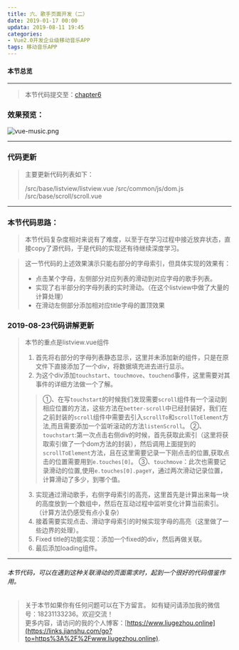 ```yaml
---
title: 六、歌手页面开发（二）
date: 2019-01-17 00:00
updata: 2019-08-11 19:45
categories:
- Vue2.0开发企业级移动音乐APP
tags: 移动音乐APP
---
```

#### 本节总览
---
> 本节代码提交至：[chapter6](https://github.com/liugezhou/liugezhou_music/tree/chapter6)
### 效果预览：
![vue-music.png](http://img.liugezhou.online/Vue2-06.png)
<!--more-->
---
### 代码更新
>主要更新代码列表如下：
>
>   /src/base/listview/listview.vue
>   /src/common/js/dom.js
>   /src/base/scroll/scroll.vue
>
---
### 本节代码思路：
>本节代码复杂度相对来说有了难度，以至于在学习过程中接近放弃状态，直接copy了源代码，于是代码的实现还有待继续深度学习。

>这一节代码的上述效果演示只能右部分的字母索引，但具体实现的效果有：
>+ 点击某个字母，左侧部分对应列表的滑动到对应字母的歌手列表。
>+ 实现了右半部分的字母列表的实时滑动。（在这个listview中做了大量的计算处理）
>+ 在滑动左侧部分添加相对应title字母的置顶效果

### 2019-08-23代码讲解更新
> 本节的重点是listview.vue组件
> 1. 首先将右部分的字母列表静态显示，这里并未添加新的组件，只是在原文件下直接添加了一个div，将数据填充进去进行显示。
> 2. 为这个div添加`touchstart`、`touchmove`、`touchend`事件，这里需要对其事件的详细方法做一个了解。
> > ①、在写`touchstart`的时候我们发现需要`scroll`组件有一个滚动到相应位置的方法，这些方法在`better-scroll`中已经封装好，我们在之前封装的`scroll`组件中需要去引入`scrollTo`和`scrollToElement`方法,而且需要添加一个监听滚动的方法`listenScroll`。
> > ②、`touchstart`:第一次点击右侧div的时候，首先获取此索引（这里将获取索引做了一个dom方法的封装），然后调用上面提到的`scrollToElement`方法，且在这里需要记录一下刚点击的位置,获取点击的位置需要用到`e.touches[0]`。
> > ③、`touchmove`：此次也需要记录滑动的位置,使用`e.touches[0].pageY`，通过两次滑动记录位置，计算滑动了多少，到哪个值。
> 3. 实现通过滑动歌手，右侧字母索引的高亮，这里首先是计算出来每一块的高度放到一个数组中，然后在互动过程中监听变化计算当前索引。（计算方法仍感受有点小复杂）
> 4. 接着需要实现点击、滑动字母索引的时候实现字母的高亮（这里做了一些边界的处理）。
> 5. Fixed title的功能实现：添加一个fixed的div，然后再做关联。
> 6. 最后添加loading组件。
---
###### 本节代码，可以在遇到这种关联滑动的页面需求时，起到一个很好的代码借鉴作用。

>关于本节如果你有任何问题可以在下方留言。
>如有疑问请添加我的微信号：18231133236。欢迎交流！  
>更多内容，请访问的我的个人博客：[https://www.liugezhou.online](https://links.jianshu.com/go?to=https%3A%2F%2Fwww.liugezhou.online).

